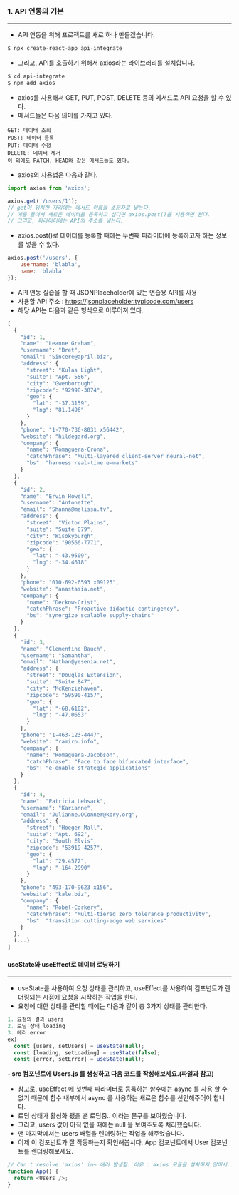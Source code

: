### 1. API 연동의 기본
---
- API 연동을 위해 프로젝트를 새로 하나 만들겠습니다.
```javascript
$ npx create-react-app api-integrate
```

- 그리고, API를 호출하기 위해서 axios라는 라이브러리를 설치합니다.
```javascript
$ cd api-integrate
$ npm add axios
```

- axios를 사용해서 GET, PUT, POST, DELETE 등의 메서드로 API 요청을 할 수 있다.
- 메서드들은 다음 의미를 가지고 있다.
```
GET: 데이터 조회
POST: 데이터 등록
PUT: 데이터 수정
DELETE: 데이터 제거
이 외에도 PATCH, HEAD와 같은 메서드들도 있다.
```

- axios의 사용법은 다음과 같다.
```javascript
import axios from 'axios';

axios.get('/users/1');
// get이 위치한 자리에는 메서드 이름을 소문자로 넣는다.
// 예를 들어서 새로운 데이터를 등록하고 싶다면 axios.post()를 사용하면 된다.
// 그리고, 파라미터에는 API의 주소를 넣는다.
```

- axios.post()로 데이터를 등록할 때에는 두번째 파라미터에 등록하고자 하는 정보를 넣을 수 있다.
```javascript
axios.post('/users', {
    username: 'blabla',
    name: 'blabla'
});
```

- API 연동 실습을 할 때 JSONPlaceholder에 있는 연습용 API를 사용
- 사용할 API 주소 : https://jsonplaceholder.typicode.com/users
- 해당 API는 다음과 같은 형식으로 이루어져 있다.
```javascript
[
  {
    "id": 1,
    "name": "Leanne Graham",
    "username": "Bret",
    "email": "Sincere@april.biz",
    "address": {
      "street": "Kulas Light",
      "suite": "Apt. 556",
      "city": "Gwenborough",
      "zipcode": "92998-3874",
      "geo": {
        "lat": "-37.3159",
        "lng": "81.1496"
      }
    },
    "phone": "1-770-736-8031 x56442",
    "website": "hildegard.org",
    "company": {
      "name": "Romaguera-Crona",
      "catchPhrase": "Multi-layered client-server neural-net",
      "bs": "harness real-time e-markets"
    }
  },
  {
    "id": 2,
    "name": "Ervin Howell",
    "username": "Antonette",
    "email": "Shanna@melissa.tv",
    "address": {
      "street": "Victor Plains",
      "suite": "Suite 879",
      "city": "Wisokyburgh",
      "zipcode": "90566-7771",
      "geo": {
        "lat": "-43.9509",
        "lng": "-34.4618"
      }
    },
    "phone": "010-692-6593 x09125",
    "website": "anastasia.net",
    "company": {
      "name": "Deckow-Crist",
      "catchPhrase": "Proactive didactic contingency",
      "bs": "synergize scalable supply-chains"
    }
  },
  {
    "id": 3,
    "name": "Clementine Bauch",
    "username": "Samantha",
    "email": "Nathan@yesenia.net",
    "address": {
      "street": "Douglas Extension",
      "suite": "Suite 847",
      "city": "McKenziehaven",
      "zipcode": "59590-4157",
      "geo": {
        "lat": "-68.6102",
        "lng": "-47.0653"
      }
    },
    "phone": "1-463-123-4447",
    "website": "ramiro.info",
    "company": {
      "name": "Romaguera-Jacobson",
      "catchPhrase": "Face to face bifurcated interface",
      "bs": "e-enable strategic applications"
    }
  },
  {
    "id": 4,
    "name": "Patricia Lebsack",
    "username": "Karianne",
    "email": "Julianne.OConner@kory.org",
    "address": {
      "street": "Hoeger Mall",
      "suite": "Apt. 692",
      "city": "South Elvis",
      "zipcode": "53919-4257",
      "geo": {
        "lat": "29.4572",
        "lng": "-164.2990"
      }
    },
    "phone": "493-170-9623 x156",
    "website": "kale.biz",
    "company": {
      "name": "Robel-Corkery",
      "catchPhrase": "Multi-tiered zero tolerance productivity",
      "bs": "transition cutting-edge web services"
    }
  },
  (...)
]
```

#### useState와 useEffect로 데이터 로딩하기
---
- useState를 사용하여 요청 상태를 관리하고, useEffect를 사용하여 컴포넌트가 렌더링되는 시점에 요청을 시작하는 작업을 한다.
- 요청에 대한 상태를 관리할 때에는 다음과 같이 총 3가지 상태를 관리한다.
```javascript
1. 요청의 결과 users
2. 로딩 상태 loading
3. 에러 error
ex)
  const [users, setUsers] = useState(null);
  const [loading, setLoading] = useState(false);
  const [error, setError] = useState(null);
```
**- src 컴포넌트에 Users.js 를 생성하고 다음 코드를 작성해보세요.(파일과 참고)**
- 참고로, useEffect 에 첫번째 파라미터로 등록하는 함수에는 async 를 사용 할 수 없기 때문에 함수 내부에서 async 를 사용하는 새로운 함수를 선언해주어야 합니다.
- 로딩 상태가 활성화 됐을 땐 로딩중.. 이라는 문구를 보여줬습니다.
- 그리고, users 값이 아직 없을 때에는 null 을 보여주도록 처리했습니다.
- 맨 마지막에서는 users 배열을 렌더링하는 작업을 해주었습니다.
- 이제 이 컴포넌트가 잘 작동하는지 확인해봅시다. App 컴포넌트에서 User 컴포넌트를 렌더링해보세요.
```javascript
// Can't resolve 'axios' in~ 에러 발생함. 이유 : axios 모듈을 설치하지 않아서...
function App() {
  return <Users />;
}
```